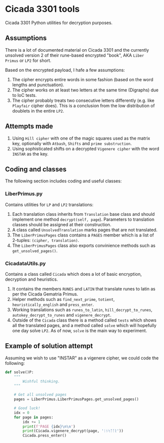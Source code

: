 # Cicada 3301 tools
Cicada 3301 Python utilities for decryption purposes.

## Assumptions
There is a lot of documented material on Cicada 3301 and the currently unsolved version 2 of their rune-based encrypted "book", AKA `Liber Primus` or `LP2` for short.

Based on the encrypted payload, I hafe a few assumptions:
1. The cipher encrypts entire words in some fashion (based on the word lengths and punctuation).
2. The cipher works on at least two letters at the same time (Digraphs) due to IoC tests.
3. The cipher probably treats two consecutive letters differently (e.g. like `Playfair` cipher does). This is a conclusion from the low distribution of doublets in the entire `LP2`.

## Attempts made
1. Using `Hill cipher` with one of the magic squares used as the matrix key, optionally with `Atbash`, `Shifts` and `prime substruction`.
2. Using sophisticated shifts on a decrypted `Vigenere cipher` with the word `INSTAR` as the key.

## Coding and classes
The following section includes coding and useful classes:

### LiberPrimus.py
Contains utilities for `LP` and `LP2` translations:
1. Each translation class inherits from `Translation` base class and should implement one method `decrypt(self, page`). Parameters to translation classes should be assigned at their construction.
2. A class called `UnsolvedTranslation` marks pages that are not translated.
3. The `LiberPrimusPages` class contains a `PAGES` member which is a list of 2-tuples: `(cipher, translation)`.
4. The `LiberPrimusPages` class also exports convinience methods such as `get_unsolved_pages()`.

### CicadataUtils.py
Contains a class called `Cicada` which does a lot of basic encryption, decryption and heuristics.
1. It contains the members `RUNES` and `LATIN` that translate runes to latin as per the Cicada Gematria Primus.
2. Helper methods such as `find_next_prime`, `totient`, `heuristically_english` and `press_enter`.
3. Working translations such as `runes_to_latin`, `hill_decrypt_to_runes`, `autokey_decrypt_to_runes` and `vigenere_decrypt`.
4. Outside of the `Cicada` class there is a method called `tests` which shows all the translated pages, and a method called `solve` which will hopefully one day solve `LP2`. As of now, `solve` is the main way to experiment.

## Example of solution attempt
Assuming we wish to use "INSTAR" as a vigenere cipher, we could code the following:

```python
def solve()P:
    """
        Wishful thinking.
    """

    # Get all unsolved pages
    pages = LiberPrimus.LiberPrimusPages.get_unsolved_pages()

    # Good luck!
    idx = 0
    for page in pages:
        idx += 1
        print(f'PAGE {idx}\n\n')
        print(Cicada.vigenere_decrypt(page, 'ᛁᚾᛋᛏᚪᚱ'))
        Cicada.press_enter()
```

